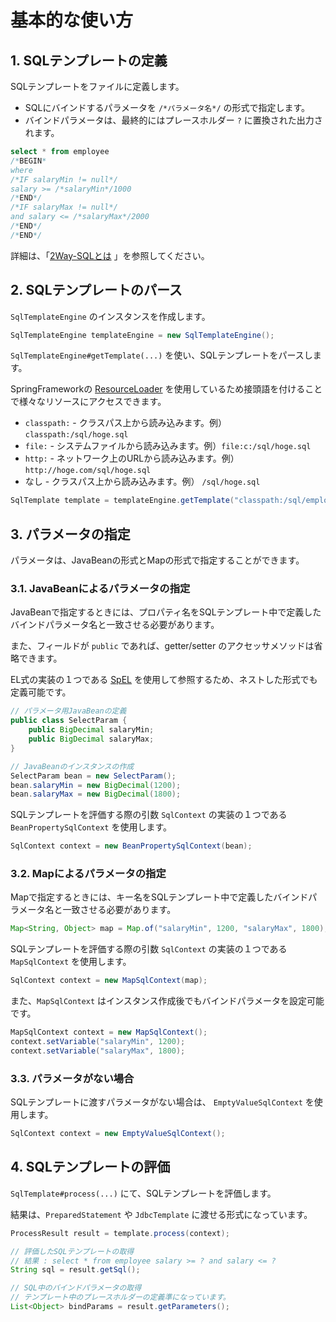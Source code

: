 # 基本的な使い方

## 1. SQLテンプレートの定義

SQLテンプレートをファイルに定義します。

- SQLにバインドするパラメータを ``/*パラメータ名*/`` の形式で指定します。
- バインドパラメータは、最終的にはプレースホルダー ``?`` に置換された出力されます。

```sql
select * from employee
/*BEGIN*
where
/*IF salaryMin != null*/
salary >= /*salaryMin*/1000
/*END*/
/*IF salaryMax != null*/
and salary <= /*salaryMax*/2000
/*END*/
/*END*/
```

詳細は、「[2Way-SQLとは](2waysql.html) 」を参照してください。


## 2. SQLテンプレートのパース

``SqlTemplateEngine`` のインスタンスを作成します。

```java
SqlTemplateEngine templateEngine = new SqlTemplateEngine();

```

``SqlTemplateEngine#getTemplate(...)`` を使い、SQLテンプレートをパースします。

SpringFrameworkの [ResourceLoader](https://docs.spring.io/spring/docs/5.1.x/spring-framework-reference/core.html#resources-resourceloader) を使用しているため接頭語を付けることで様々なリソースにアクセスできます。

- ``classpath:`` - クラスパス上から読み込みます。例） ``classpath:/sql/hoge.sql``
- ``file:`` - システムファイルから読み込みます。例）``file:c:/sql/hoge.sql``
- ``http:`` - ネットワーク上のURLから読み込みます。例）``http://hoge.com/sql/hoge.sql``
- なし - クラスパス上から読み込みます。例） ``/sql/hoge.sql``

```java
SqlTemplate template = templateEngine.getTemplate("classpath:/sql/employee_select.sql");
```

## 3. パラメータの指定

パラメータは、JavaBeanの形式とMapの形式で指定することができます。

### 3.1. JavaBeanによるパラメータの指定

JavaBeanで指定するときには、プロパティ名をSQLテンプレート中で定義したバインドパラメータ名と一致させる必要があります。

また、フィールドが ``public`` であれば、getter/setter のアクセッサメソッドは省略できます。

EL式の実装の１つである [SpEL](https://docs.spring.io/spring/docs/5.1.x/spring-framework-reference/core.html#expressions) を使用して参照するため、ネストした形式でも定義可能です。

```java
// パラメータ用JavaBeanの定義
public class SelectParam {
    public BigDecimal salaryMin;
    public BigDecimal salaryMax;
}

// JavaBeanのインスタンスの作成
SelectParam bean = new SelectParam();
bean.salaryMin = new BigDecimal(1200);
bean.salaryMax = new BigDecimal(1800);
```

SQLテンプレートを評価する際の引数 ``SqlContext`` の実装の１つである ``BeanPropertySqlContext`` を使用します。
```java
SqlContext context = new BeanPropertySqlContext(bean);
```

### 3.2. Mapによるパラメータの指定

Mapで指定するときには、キー名をSQLテンプレート中で定義したバインドパラメータ名と一致させる必要があります。

```java
Map<String, Object> map = Map.of("salaryMin", 1200, "salaryMax", 1800);
```

SQLテンプレートを評価する際の引数 ``SqlContext`` の実装の１つである ``MapSqlContext`` を使用します。
```java
SqlContext context = new MapSqlContext(map);
```

また、``MapSqlContext`` はインスタンス作成後でもバインドパラメータを設定可能です。

```java
MapSqlContext context = new MapSqlContext();
context.setVariable("salaryMin", 1200);
context.setVariable("salaryMax", 1800);
```

### 3.3. パラメータがない場合

SQLテンプレートに渡すパラメータがない場合は、 ``EmptyValueSqlContext`` を使用します。

```java
SqlContext context = new EmptyValueSqlContext();
```

## 4. SQLテンプレートの評価

``SqlTemplate#process(...)`` にて、SQLテンプレートを評価します。

結果は、``PreparedStatement`` や ``JdbcTemplate`` に渡せる形式になっています。

```java
ProcessResult result = template.process(context);

// 評価したSQLテンプレートの取得
// 結果 : select * from employee salary >= ? and salary <= ?
String sql = result.getSql();

// SQL中のバインドパラメータの取得
// テンプレート中のプレースホルダーの定義準になっています。
List<Object> bindParams = result.getParameters();
```
